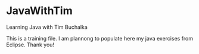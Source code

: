 # JavaWithTim
Learning Java with Tim Buchalka

This is a training file. I am plannong to populate here my java exercises from Eclipse. Thank you!
